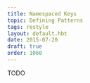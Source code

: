```yaml
---
title: Namespaced Keys
topic: Defining Patterns
tags: restyle
layout: default.hbt
date: 2015-07-20
draft: true
order: 1060
---
```


TODO